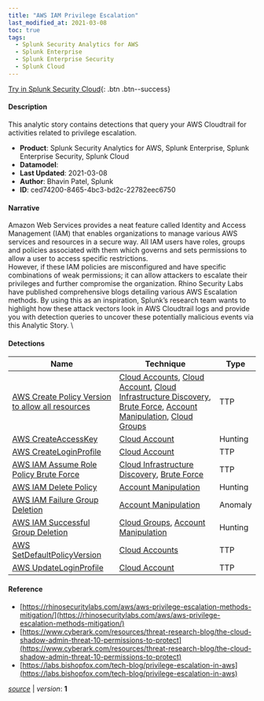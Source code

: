 ```yaml
---
title: "AWS IAM Privilege Escalation"
last_modified_at: 2021-03-08
toc: true
tags:
  - Splunk Security Analytics for AWS
  - Splunk Enterprise
  - Splunk Enterprise Security
  - Splunk Cloud
---
```


[Try in Splunk Security Cloud](https://www.splunk.com/en_us/cyber-security.html){: .btn .btn--success}

#### Description

This analytic story contains detections that query your AWS Cloudtrail for activities related to privilege escalation.

- **Product**: Splunk Security Analytics for AWS, Splunk Enterprise, Splunk Enterprise Security, Splunk Cloud
- **Datamodel**: 
- **Last Updated**: 2021-03-08
- **Author**: Bhavin Patel, Splunk
- **ID**: ced74200-8465-4bc3-bd2c-22782eec6750

#### Narrative

Amazon Web Services provides a neat feature called Identity and Access Management (IAM) that enables organizations to manage various AWS services and resources in a secure way. All IAM users have roles, groups and policies associated with them which governs and sets permissions to allow a user to access specific restrictions.\
However, if these IAM policies are misconfigured and have specific combinations of weak permissions; it can allow attackers to escalate their privileges and further compromise the organization. Rhino Security Labs have published comprehensive blogs detailing various AWS Escalation methods. By using this as an inspiration, Splunk’s research team wants to highlight how these attack vectors look in AWS Cloudtrail logs and provide you with detection queries to uncover these potentially malicious events via this Analytic Story. \

#### Detections

| Name        | Technique   | Type         |
| ----------- | ----------- |--------------|
| [AWS Create Policy Version to allow all resources](/cloud/aws_create_policy_version_to_allow_all_resources/) | [Cloud Accounts](/tags/#cloud-accounts), [Cloud Account](/tags/#cloud-account), [Cloud Infrastructure Discovery](/tags/#cloud-infrastructure-discovery), [Brute Force](/tags/#brute-force), [Account Manipulation](/tags/#account-manipulation), [Cloud Groups](/tags/#cloud-groups) | TTP |
| [AWS CreateAccessKey](/cloud/aws_createaccesskey/) | [Cloud Account](/tags/#cloud-account) | Hunting |
| [AWS CreateLoginProfile](/cloud/aws_createloginprofile/) | [Cloud Account](/tags/#cloud-account) | TTP |
| [AWS IAM Assume Role Policy Brute Force](/cloud/aws_iam_assume_role_policy_brute_force/) | [Cloud Infrastructure Discovery](/tags/#cloud-infrastructure-discovery), [Brute Force](/tags/#brute-force) | TTP |
| [AWS IAM Delete Policy](/cloud/aws_iam_delete_policy/) | [Account Manipulation](/tags/#account-manipulation) | Hunting |
| [AWS IAM Failure Group Deletion](/cloud/aws_iam_failure_group_deletion/) | [Account Manipulation](/tags/#account-manipulation) | Anomaly |
| [AWS IAM Successful Group Deletion](/cloud/aws_iam_successful_group_deletion/) | [Cloud Groups](/tags/#cloud-groups), [Account Manipulation](/tags/#account-manipulation) | Hunting |
| [AWS SetDefaultPolicyVersion](/cloud/aws_setdefaultpolicyversion/) | [Cloud Accounts](/tags/#cloud-accounts) | TTP |
| [AWS UpdateLoginProfile](/cloud/aws_updateloginprofile/) | [Cloud Account](/tags/#cloud-account) | TTP |

#### Reference

* [https://rhinosecuritylabs.com/aws/aws-privilege-escalation-methods-mitigation/](https://rhinosecuritylabs.com/aws/aws-privilege-escalation-methods-mitigation/)
* [https://www.cyberark.com/resources/threat-research-blog/the-cloud-shadow-admin-threat-10-permissions-to-protect](https://www.cyberark.com/resources/threat-research-blog/the-cloud-shadow-admin-threat-10-permissions-to-protect)
* [https://labs.bishopfox.com/tech-blog/privilege-escalation-in-aws](https://labs.bishopfox.com/tech-blog/privilege-escalation-in-aws)



[*source*](https://github.com/splunk/security_content/tree/develop/stories/aws_iam_privilege_escalation.yml) \| *version*: **1**